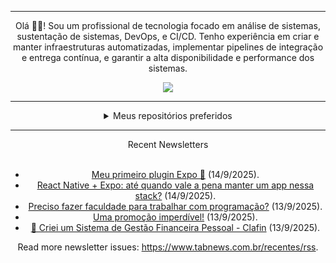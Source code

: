 <div align="center">
<hr>
<p>Olá 👋🏾! Sou um profissional de tecnologia focado em análise de sistemas, sustentação de sistemas, DevOps, e CI/CD. Tenho experiência em criar e manter infraestruturas automatizadas, implementar pipelines de integração e entrega contínua, e garantir a alta disponibilidade e performance dos sistemas.</p>
  <img src="https://media.giphy.com/media/yAGIvCiwPJn5C/giphy.gif">
<hr>
  <details>
  <summary>Meus repositórios preferidos</summary>
  <br />
  Alguns dos meus melhores repositórios:
  <br />
<br />
  <ul><li><a href=https://github.com/commitgeist/aluratube target="_blank" rel="noopener noreferrer">commitgeist/aluratube</a> (<b>0</b> ✨ and <b>0</b> 🍴): Aluratube - Desenvolvido durante a imersão React da Alura no final de 2022</li><li><a href=https://github.com/commitgeist/nlw-ia target="_blank" rel="noopener noreferrer">commitgeist/nlw-ia</a> (<b>0</b> ✨ and <b>0</b> 🍴): Projeto desenvolvido durante a NLW IA - Usando a API da OPENAI</li><li><a href=https://github.com/commitgeist/nlw-journey-ia target="_blank" rel="noopener noreferrer">commitgeist/nlw-journey-ia</a> (<b>0</b> ✨ and <b>0</b> 🍴): NLW IA - Agent de viagens usando python + langchain + GPT</li>
<li>More coming soon :).</li>
</ul>
  </details>
  <hr/>
    <summary>Recent Newsletters</summary>
  <br />
  <ul>
    <li><a href=https://www.tabnews.com.br/hebertcisco/meu-primeiro-plugin-expo target="_blank" rel="noopener noreferrer">Meu primeiro plugin Expo 🎉</a> (14/9/2025).</li><li><a href=https://www.tabnews.com.br/cassiocsantana/react-native-expo-ate-quando-vale-a-pena-manter-um-app-nessa-stack target="_blank" rel="noopener noreferrer">React Native + Expo: até quando vale a pena manter um app nessa stack?</a> (14/9/2025).</li><li><a href=https://www.tabnews.com.br/spacecoding/preciso-fazer-faculdade-para-trabalhar-com-programacao target="_blank" rel="noopener noreferrer">Preciso fazer faculdade para trabalhar com programação?</a> (13/9/2025).</li><li><a href=https://www.tabnews.com.br/JuanMathewsRebelloSantos/uma-promocao-imperdivel target="_blank" rel="noopener noreferrer">Uma promoção imperdível!</a> (13/9/2025).</li><li><a href=https://www.tabnews.com.br/viniciusw/criei-um-sistema-de-gestao-financeira-pessoal-clafin target="_blank" rel="noopener noreferrer">🚀 Criei um Sistema de Gestão Financeira Pessoal - Clafin</a> (13/9/2025).</li>
  </ul>
<p>Read more newsletter issues: <a href="https://www.tabnews.com.br/recentes/rss">https://www.tabnews.com.br/recentes/rss</a>.</p>
  </details>
